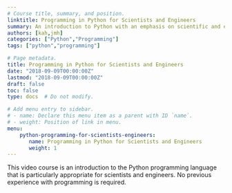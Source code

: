 ```yaml
---
# Course title, summary, and position.
linktitle: Programming in Python for Scientists and Engineers
summary: An introduction to Python with an emphasis on scientific and engineering applications.
authors: [kah,jmh]
categories: ["Python","Programming"]
tags: ["python","programming"]

# Page metadata.
title: Programming in Python for Scientists and Engineers
date: "2018-09-09T00:00:00Z"
lastmod: "2018-09-09T00:00:00Z"
draft: false 
toc: false 
type: docs  # Do not modify.

# Add menu entry to sidebar.
# - name: Declare this menu item as a parent with ID `name`.
# - weight: Position of link in menu.
menu:
    python-programming-for-scientists-engineers:
       name: Programming in Python for Scientists and Engineers
       weight: 1
---
```


This video course is an introduction to the Python programming language that is particularly appropriate for scientists and engineers.  No previous experience with programming is required.

